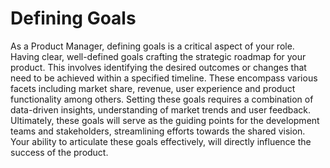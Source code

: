 # Defining Goals

As a Product Manager, defining goals is a critical aspect of your role. Having clear, well-defined goals crafting the strategic roadmap for your product. This involves identifying the desired outcomes or changes that need to be achieved within a specified timeline. These encompass various facets including market share, revenue, user experience and product functionality among others. Setting these goals requires a combination of data-driven insights, understanding of market trends and user feedback. Ultimately, these goals will serve as the guiding points for the development teams and stakeholders, streamlining efforts towards the shared vision. Your ability to articulate these goals effectively, will directly influence the success of the product.
